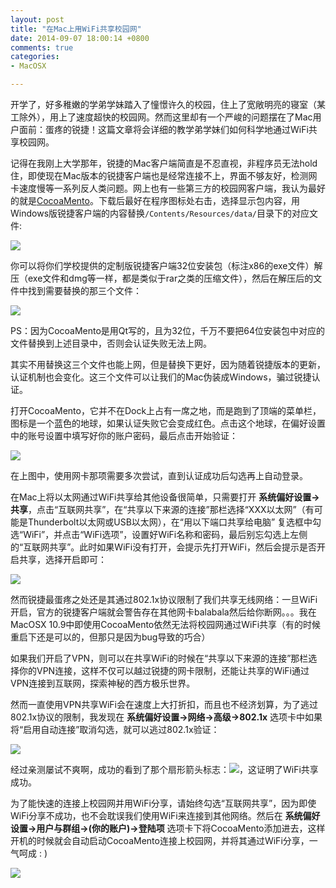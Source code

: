 ```yaml
---
layout: post
title: "在Mac上用WiFi共享校园网"
date: 2014-09-07 18:00:14 +0800
comments: true
categories: 
- MacOSX

---
```


开学了，好多稚嫩的学弟学妹踏入了憧憬许久的校园，住上了宽敞明亮的寝室（某工除外），用上了速度超快的校园网。然而这里却有一个严峻的问题摆在了Mac用户面前：蛋疼的锐捷！这篇文章将会详细的教学弟学妹们如何科学地通过WiFi共享校园网。  

<!--more-->

记得在我刚上大学那年，锐捷的Mac客户端简直是不忍直视，非程序员无法hold住，即使现在Mac版本的锐捷客户端也是经常连接不上，界面不够友好，检测网卡速度慢等一系列反人类问题。网上也有一些第三方的校园网客户端，我认为最好的就是[CocoaMento](https://code.google.com/p/mentohust/downloads/detail?name=CocoaMento.dmg&)。下载后最好在程序图标处右击，选择显示包内容，用Windows版锐捷客户端的内容替换`/Contents/Resources/data/`目录下的对应文件:  

![](http://yulingtianxia.qiniudn.com/QQ20140907-1%402x.png)  

你可以将你们学校提供的定制版锐捷客户端32位安装包（标注x86的exe文件）解压（exe文件和dmg等一样，都是类似于rar之类的压缩文件），然后在解压后的文件中找到需要替换的那三个文件：  

![](http://yulingtianxia.qiniudn.com/QQ20140907-2%402x.png)  

PS：因为CocoaMento是用Qt写的，且为32位，千万不要把64位安装包中对应的文件替换到上述目录中，否则会认证失败无法上网。  

其实不用替换这三个文件也能上网，但是替换下更好，因为随着锐捷版本的更新，认证机制也会变化。这三个文件可以让我们的Mac伪装成Windows，骗过锐捷认证。  

打开CocoaMento，它并不在Dock上占有一席之地，而是跑到了顶端的菜单栏，图标是一个蓝色的地球，如果认证失败它会变成红色。点击这个地球，在偏好设置中的账号设置中填写好你的账户密码，最后点击开始验证：  

![](http://yulingtianxia.qiniudn.com/QQ20140907-3%402x.png)  

在上图中，使用网卡那项需要多次尝试，直到认证成功后勾选再上自动登录。  

在Mac上将以太网通过WiFi共享给其他设备很简单，只需要打开 **系统偏好设置->共享**，点击“互联网共享”，在“共享以下来源的连接”那栏选择“XXX以太网”（有可能是Thunderbolt以太网或USB以太网），在“用以下端口共享给电脑” 复选框中勾选“WiFi”，并点击“WiFi选项”，设置好WiFi名称和密码，最后别忘勾选上左侧的“互联网共享”。此时如果WiFi没有打开，会提示先打开WiFi，然后会提示是否开启共享，选择开启即可：  

![](http://yulingtianxia.qiniudn.com/QQ20140907-4%402x.png)  

然而锐捷最蛋疼之处还是其通过802.1x协议限制了我们共享无线网络：一旦WiFi开启，官方的锐捷客户端就会警告存在其他网卡balabala然后给你断网。。。我在MacOSX 10.9中即使用CocoaMento依然无法将校园网通过WiFi共享（有的时候重启下还是可以的，但那只是因为bug导致的巧合）  

如果我们开启了VPN，则可以在共享WiFi的时候在“共享以下来源的连接”那栏选择你的VPN连接，这样不仅可以越过锐捷的网卡限制，还能让共享的WiFi通过VPN连接到互联网，探索神秘的西方极乐世界。  

然而一直使用VPN共享WiFi会在速度上大打折扣，而且也不经济划算，为了逃过802.1x协议的限制，我发现在 **系统偏好设置->网络->高级->802.1x** 选项卡中如果将“启用自动连接”取消勾选，就可以逃过802.1x验证：  

![](http://yulingtianxia.qiniudn.com/QQ20140907-5%402x.png)   

经过亲测屡试不爽啊，成功的看到了那个扇形箭头标志：![](http://yulingtianxia.qiniudn.com/QQ20140907-6%402x.png)，这证明了WiFi共享成功。  

为了能快速的连接上校园网并用WiFi分享，请始终勾选“互联网共享”，因为即使WiFi分享不成功，也不会耽误我们使用WiFi来连接到其他网络。然后在 **系统偏好设置->用户与群组->(你的账户)->登陆项** 选项卡下将CocoaMento添加进去，这样开机的时候就会自动启动CocoaMento连接上校园网，并将其通过WiFi分享，一气呵成 : )    

![](http://yulingtianxia.qiniudn.com/QQ20140907-7%402x.png)  







